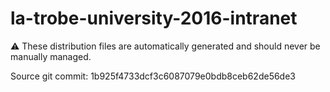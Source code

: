 # la-trobe-university-2016-intranet

:warning: These distribution files are automatically generated and should never be manually managed.

Source git commit: 1b925f4733dcf3c6087079e0bdb8ceb62de56de3
